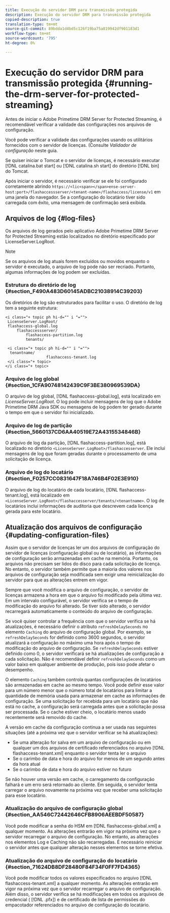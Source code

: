 ```yaml
---
title: Execução do servidor DRM para transmissão protegida
description: Execução do servidor DRM para transmissão protegida
copied-description: true
translation-type: tm+mt
source-git-commit: 89bdda1d4bd5c126f19ba75a819942df901183d1
workflow-type: tm+mt
source-wordcount: '795'
ht-degree: 0%

---
```



# Execução do servidor DRM para transmissão protegida {#running-the-drm-server-for-protected-streaming}

Antes de iniciar o Adobe Primetime DRM Server for Protected Streaming, é recomendável verificar a validade das configurações nos arquivos de configuração.

Você pode verificar a validade das configurações usando os utilitários fornecidos com o servidor de licenças. (Consulte *Validador de configuração* neste guia.

Se quiser iniciar o Tomcat e o servidor de licenças, é necessário executar [!DNL catalina.bat start] ou [!DNL catalina.sh start] do diretório [!DNL bin] do Tomcat.

Após iniciar o servidor, é necessário verificar se ele foi configurado corretamente abrindo `https://<lic<span></span>ense-server-host:port>/flashaccessserver/<tenant-name>/flashaccess/license/v1` em uma janela do navegador. Se a configuração do locatário tiver sido carregada com êxito, uma mensagem de confirmação será exibida.

## Arquivos de log {#log-files}

Os arquivos de log gerados pelo aplicativo Adobe Primetime DRM Server for Protected Streaming estão localizados no diretório especificado por LicenseServer.LogRoot.

>[!NOTE]
>
>Se os arquivos de log atuais forem excluídos ou movidos enquanto o servidor é executado, o arquivo de log pode não ser recriado. Portanto, algumas informações de log podem ser excluídas.

### Estrutura do diretório de log {#section_F490A483D60145ADBC21038914C39203}

Os diretórios de log são estruturados para facilitar o uso. O diretório de log tem a seguinte estrutura:

```
<i class="+ topic ph hi-d="" i "="">
 LicenseServer.LogRoot/ 
 flashaccess-global.log 
     flashaccessserver/ 
         flashaccess-partition.log 
         tenants/ 
             
 <i class="+ topic ph hi-d="" i "="">
  tenantname/ 
                  flashaccess-tenant.log
 </i class="+ topic>
</i class="+ topic>
```

### Arquivo de log global {#section_1CFA90748142439C9F3BE380969539DA}

O arquivo de log global, [!DNL flashaccess-global.log], está localizado em *LicenseServer.LogRoot*. O log pode incluir mensagens de log que o Adobe Primetime DRM Java SDK ou mensagens de log podem ter gerado durante o tempo em que o servidor foi inicializado.

### Arquivo de log de partição {#section_5660137CD6AA40519E72A4315534846B}

O arquivo de log da partição, [!DNL flashaccess-partition.log], está localizado no diretório `<LicenseServer.LogRoot>/flashaccesserver`. Ele inclui mensagens de log que foram geradas durante o processamento de uma solicitação de licença.

### Arquivo de log do locatário {#section_F0257CC0831647F18A746B4F02E3E910}

O arquivo de log do locatário de cada locatário, [!DNL flashaccess-tenant.log], está localizado em `<LicenseServer.LogRoot>/flashaccesserver/tenants/<tenantname>`. O log de locatários inclui informações de auditoria que descrevem cada licença gerada para este locatário.

## Atualização dos arquivos de configuração {#updating-configuration-files}

Assim que o servidor de licenças ler um dos arquivos de configuração do servidor de licenças (configuração global ou de locatário), as informações de configuração serão armazenadas em cache na memória. Portanto, os arquivos não precisam ser lidos do disco para cada solicitação de licença. No entanto, o servidor também permite que a maioria dos valores nos arquivos de configuração seja modificada sem exigir uma reinicialização do servidor para que as alterações entrem em vigor.

Sempre que você modifica o arquivo de configuração, o servidor de licenças armazena a hora em que o arquivo foi modificado pela última vez. Em um intervalo configurável, o servidor verifica se o tempo de modificação do arquivo foi alterado. Se tiver sido alterado, o servidor recarregará automaticamente o conteúdo do arquivo de configuração.

Se você quiser controlar a frequência com que o servidor verifica se há atualizações, é necessário definir o atributo `refreshDelaySeconds` no elemento `Caching` do arquivo de configuração global. Por exemplo, se `refreshDelaySeconds` for definido como 3600 segundos, o servidor atualizará a configuração no máximo uma hora após o tempo de modificação do arquivo de configuração. Se `refreshDelaySeconds` estiver definido como 0, o servidor verificará se há atualizações de configuração a cada solicitação. Não é recomendável definir `refreshDelaySeconds` como um valor baixo em qualquer ambiente de produção, pois isso pode afetar o desempenho.

O elemento `Caching` também controla quantas configurações de locatários são armazenadas em cache ao mesmo tempo. Você pode definir esse valor para um número menor que o número total de locatários para limitar a quantidade de memória usada para armazenar em cache as informações de configuração. Se uma solicitação for recebida para um locatário que não está no cache, a configuração será carregada antes que a solicitação possa ser processada. Se o cache estiver cheio, o locatário menos usado recentemente será removido do cache.

A versão em cache da configuração continua a ser usada nas seguintes situações (até a próxima vez que o servidor verificar se há atualizações):

* Se uma alteração for salva em um arquivo de configuração ou em qualquer um dos arquivos de certificado referenciados no arquivo [!DNL flashaccess-tenant.xml] enquanto o servidor tenta ler o arquivo
* Se o carimbo de data e hora do arquivo for menos de um segundo antes da hora atual
* Se o carimbo de data e hora do arquivo estiver no futuro

Se não houver uma versão em cache, o carregamento da configuração falhará e um erro será retornado ao cliente. Em seguida, o servidor tenta carregar o arquivo novamente na próxima vez que receber uma solicitação para esse locatário.

### Atualização do arquivo de configuração global {#section_AA546C72442646CFB8906AEEBDF50587}

Você pode modificar a senha do HSM em [!DNL flashaccess-global.xml] a qualquer momento. As alterações entrarão em vigor na próxima vez que o servidor recarregar o arquivo de configuração. No entanto, as alterações nos elementos Log e Caching não são recarregadas. É necessário reiniciar o servidor antes que qualquer alteração nesses elementos se torne efetiva.

### Atualização do arquivo de configuração do locatário {#section_71624DB8DF28480F84F34F0FF7FD4365}

Você pode modificar todos os valores especificados no arquivo [!DNL flashaccess-tenant.xml] a qualquer momento. As alterações entrarão em vigor na próxima vez que o servidor recarregar o arquivo de configuração. Além disso, o servidor verifica se há modificações em todos os arquivos de credencial ( [!DNL .pfx]) e de certificado de lista de permissões do empacotador referenciados no arquivo de configuração do locatário.